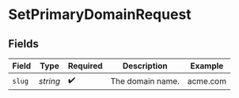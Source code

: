 # SetPrimaryDomainRequest


## Fields

| Field              | Type               | Required           | Description        | Example            |
| ------------------ | ------------------ | ------------------ | ------------------ | ------------------ |
| `slug`             | *string*           | :heavy_check_mark: | The domain name.   | acme.com           |